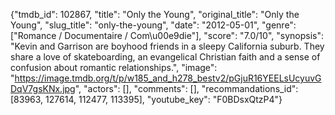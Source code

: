 {"tmdb_id": 102867, "title": "Only the Young", "original_title": "Only the Young", "slug_title": "only-the-young", "date": "2012-05-01", "genre": ["Romance / Documentaire / Com\u00e9die"], "score": "7.0/10", "synopsis": "Kevin and Garrison are boyhood friends in a sleepy California suburb. They share a love of skateboarding, an evangelical Christian faith and a sense of confusion about romantic relationships.", "image": "https://image.tmdb.org/t/p/w185_and_h278_bestv2/pGjuR16YEELsUcyuvGDqV7gsKNx.jpg", "actors": [], "comments": [], "recommandations_id": [83963, 127614, 112477, 113395], "youtube_key": "F0BDsxQtzP4"}